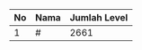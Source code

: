 | No | Nama            | Jumlah Level |
|----|-----------------|--------------|
| 1  | #    |    2661        |
